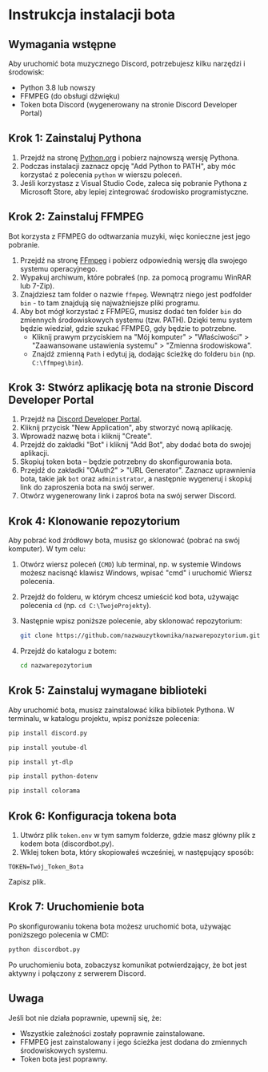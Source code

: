 # Instrukcja instalacji bota

## Wymagania wstępne
Aby uruchomić bota muzycznego Discord, potrzebujesz kilku narzędzi i środowisk:

- Python 3.8 lub nowszy
- FFMPEG (do obsługi dźwięku)
- Token bota Discord (wygenerowany na stronie Discord Developer Portal)

## Krok 1: Zainstaluj Pythona

1. Przejdź na stronę [Python.org](https://www.python.org/downloads/) i pobierz najnowszą wersję Pythona.
2. Podczas instalacji zaznacz opcję "Add Python to PATH", aby móc korzystać z polecenia `python` w wierszu poleceń.
3. Jeśli korzystasz z Visual Studio Code, zaleca się pobranie Pythona z Microsoft Store, aby lepiej zintegrować środowisko programistyczne.

## Krok 2: Zainstaluj FFMPEG

Bot korzysta z FFMPEG do odtwarzania muzyki, więc konieczne jest jego pobranie.

1. Przejdź na stronę [FFmpeg](https://ffmpeg.org/download.html) i pobierz odpowiednią wersję dla swojego systemu operacyjnego.
2. Wypakuj archiwum, które pobrałeś (np. za pomocą programu WinRAR lub 7-Zip).
3. Znajdziesz tam folder o nazwie `ffmpeg`. Wewnątrz niego jest podfolder `bin` - to tam znajdują się najważniejsze pliki programu.
4. Aby bot mógł korzystać z FFMPEG, musisz dodać ten folder `bin` do zmiennych środowiskowych systemu (tzw. PATH). Dzięki temu system będzie wiedział, gdzie szukać FFMPEG, gdy będzie to potrzebne.
   - Kliknij prawym przyciskiem na "Mój komputer" > "Właściwości" > "Zaawansowane ustawienia systemu" > "Zmienna środowiskowa".
   - Znajdź zmienną `Path` i edytuj ją, dodając ścieżkę do folderu `bin` (np. `C:\ffmpeg\bin`).

## Krok 3: Stwórz aplikację bota na stronie Discord Developer Portal

1. Przejdź na [Discord Developer Portal](https://discord.com/developers/applications).
2. Kliknij przycisk "New Application", aby stworzyć nową aplikację.
3. Wprowadź nazwę bota i kliknij "Create".
4. Przejdź do zakładki "Bot" i kliknij "Add Bot", aby dodać bota do swojej aplikacji.
5. Skopiuj token bota – będzie potrzebny do skonfigurowania bota.
6. Przejdź do zakładki "OAuth2" > "URL Generator". Zaznacz uprawnienia bota, takie jak `bot` oraz `administrator`, a następnie wygeneruj i skopiuj link do zaproszenia bota na swój serwer.
7. Otwórz wygenerowany link i zaproś bota na swój serwer Discord.

## Krok 4: Klonowanie repozytorium

Aby pobrać kod źródłowy bota, musisz go sklonować (pobrać na swój komputer). W tym celu:

1. Otwórz wiersz poleceń (`CMD`) lub terminal, np. w systemie Windows możesz nacisnąć klawisz Windows, wpisać "cmd" i uruchomić Wiersz polecenia.
2. Przejdź do folderu, w którym chcesz umieścić kod bota, używając polecenia `cd` (np. `cd C:\TwojeProjekty`).
3. Następnie wpisz poniższe polecenie, aby sklonować repozytorium:

   ```bash
   git clone https://github.com/nazwauzytkownika/nazwarepozytorium.git
   ```

4. Przejdź do katalogu z botem:

   ```bash
   cd nazwarepozytorium
   ```

## Krok 5: Zainstaluj wymagane biblioteki

Aby uruchomić bota, musisz zainstalować kilka bibliotek Pythona. W terminalu, w katalogu projektu, wpisz poniższe polecenia:

   ```bash
   pip install discord.py
   ```
   ```bash
   pip install youtube-dl
   ```
   ```bash
   pip install yt-dlp
   ```
   ```bash
   pip install python-dotenv
   ```
   ```bash
   pip install colorama
   ```

## Krok 6: Konfiguracja tokena bota

1. Utwórz plik `token.env` w tym samym folderze, gdzie masz główny plik z kodem bota (discordbot.py).
2. Wklej token bota, który skopiowałeś wcześniej, w następujący sposób:

```
TOKEN=Twój_Token_Bota
```

Zapisz plik.

## Krok 7: Uruchomienie bota

Po skonfigurowaniu tokena bota możesz uruchomić bota, używając poniższego polecenia w CMD:

```bash
python discordbot.py
```

Po uruchomieniu bota, zobaczysz komunikat potwierdzający, że bot jest aktywny i połączony z serwerem Discord.

## Uwaga

Jeśli bot nie działa poprawnie, upewnij się, że:
- Wszystkie zależności zostały poprawnie zainstalowane.
- FFMPEG jest zainstalowany i jego ścieżka jest dodana do zmiennych środowiskowych systemu.
- Token bota jest poprawny.

